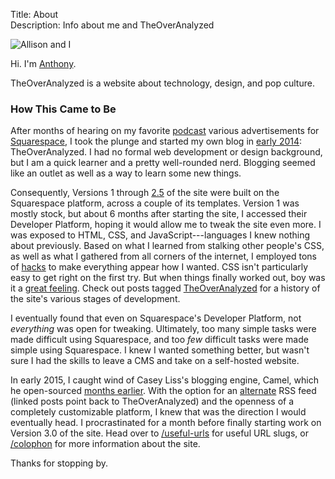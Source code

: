 Title: About  
Description: Info about me and TheOverAnalyzed  

![Allison and I][d]

Hi. I'm [Anthony][ant].

TheOverAnalyzed is a website about technology, design, and pop culture.

### How This Came to Be

After months of hearing on my favorite [podcast][atp] various advertisements for [Squarespace][ss], I took the plunge and started my own blog in [early 2014][ear]: TheOverAnalyzed. I had no formal web development or design background, but I am a quick learner and a pretty well-rounded nerd. Blogging seemed like an outlet as well as a way to learn some new things.

Consequently, Versions 1 through [2.5][instagram] of the site were built on the Squarespace platform, across a couple of its templates. Version 1 was mostly stock, but about 6 months after starting the site, I accessed their Developer Platform, hoping it would allow me to tweak the site even more. I was exposed to HTML, CSS, and JavaScript---languages I knew nothing about previously. Based on what I learned from stalking other people's CSS, as well as what I gathered from all corners of the internet, I employed tons of [hacks][hacks] to make everything appear how I wanted. CSS isn't particularly easy to get right on the first try. But when things finally worked out, boy was it a [great feeling][twitter]. Check out posts tagged [TheOverAnalyzed][toa] for a history of the site's various stages of development.

I eventually found that even on Squarespace's Developer Platform, not *everything* was open for tweaking. Ultimately, too many simple tasks were made difficult using Squarespace, and too *few* difficult tasks were made simple using Squarespace. I knew I wanted something better, but wasn't sure I had the skills to leave a CMS and take on a self-hosted website.

In early 2015, I caught wind of Casey Liss's blogging engine, Camel, which he open-sourced [months earlier][caseyliss]. With the option for an [alternate][rssa] RSS feed (linked posts point back to TheOverAnalyzed) and the openness of a completely customizable platform, I knew that was the direction I would eventually head. I procrastinated for a month before finally starting work on Version 3.0 of the site. Head over to [/useful-urls][useful] for useful URL slugs, or [/colophon][colophon] for more information about the site.

Thanks for stopping by.

[ant]: http://www.twitter.com/toniwonkanobi "Me on Twitter"
[atp]: http://atp.fm "The Accidental Tech Podcast---the best podcast ever"
[caseyliss]: http://www.caseyliss.com/2014/5/2/camel-open-sourced "Casey Liss on making Camel open-sourced"
[colophon]: /colophon "Information about the site"
[d]: http://d.pr/i/1d53F+ "Allison and I"
[ear]: https://twitter.com/TheOverAnalyzed/status/430233457029947392 "First post ever ❤️"
[hacks]: /tags/Squarespace "Posts tagged 'Squarespace'"
[instagram]: https://instagram.com/p/2oFqCowLyD/?taken-by=theoveranalyzed "Instagram picture of my site in a transition period before finalizing Camel"
[ss]: http://www.squarespace.com "Likely the best stating point for aspiring bloggers"
[toa]: /tags/meta "Posts about the inner workings of TheOverAnalyzed"
[rssa]: /rss-alternate "The alternate feed for TheOverAnalyzed, for which linked posts point back to TheOverAnalyzed instead of the external site"
[twitter]: https://twitter.com/caseyliss/status/601133285356531712 "Casey on being a developer"
[useful]: /useful-urls "Useful URLs to help navigating this site"